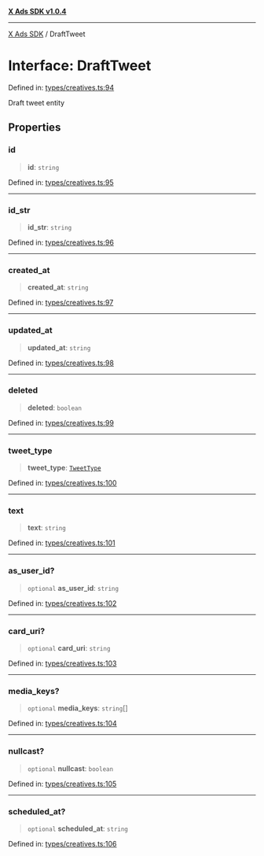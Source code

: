 [**X Ads SDK v1.0.4**](../README.md)

***

[X Ads SDK](../globals.md) / DraftTweet

# Interface: DraftTweet

Defined in: [types/creatives.ts:94](https://github.com/kage1020/x-ads-sdk/blob/main/src/types/creatives.ts#L94)

Draft tweet entity

## Properties

### id

> **id**: `string`

Defined in: [types/creatives.ts:95](https://github.com/kage1020/x-ads-sdk/blob/main/src/types/creatives.ts#L95)

***

### id\_str

> **id\_str**: `string`

Defined in: [types/creatives.ts:96](https://github.com/kage1020/x-ads-sdk/blob/main/src/types/creatives.ts#L96)

***

### created\_at

> **created\_at**: `string`

Defined in: [types/creatives.ts:97](https://github.com/kage1020/x-ads-sdk/blob/main/src/types/creatives.ts#L97)

***

### updated\_at

> **updated\_at**: `string`

Defined in: [types/creatives.ts:98](https://github.com/kage1020/x-ads-sdk/blob/main/src/types/creatives.ts#L98)

***

### deleted

> **deleted**: `boolean`

Defined in: [types/creatives.ts:99](https://github.com/kage1020/x-ads-sdk/blob/main/src/types/creatives.ts#L99)

***

### tweet\_type

> **tweet\_type**: [`TweetType`](../type-aliases/TweetType.md)

Defined in: [types/creatives.ts:100](https://github.com/kage1020/x-ads-sdk/blob/main/src/types/creatives.ts#L100)

***

### text

> **text**: `string`

Defined in: [types/creatives.ts:101](https://github.com/kage1020/x-ads-sdk/blob/main/src/types/creatives.ts#L101)

***

### as\_user\_id?

> `optional` **as\_user\_id**: `string`

Defined in: [types/creatives.ts:102](https://github.com/kage1020/x-ads-sdk/blob/main/src/types/creatives.ts#L102)

***

### card\_uri?

> `optional` **card\_uri**: `string`

Defined in: [types/creatives.ts:103](https://github.com/kage1020/x-ads-sdk/blob/main/src/types/creatives.ts#L103)

***

### media\_keys?

> `optional` **media\_keys**: `string`[]

Defined in: [types/creatives.ts:104](https://github.com/kage1020/x-ads-sdk/blob/main/src/types/creatives.ts#L104)

***

### nullcast?

> `optional` **nullcast**: `boolean`

Defined in: [types/creatives.ts:105](https://github.com/kage1020/x-ads-sdk/blob/main/src/types/creatives.ts#L105)

***

### scheduled\_at?

> `optional` **scheduled\_at**: `string`

Defined in: [types/creatives.ts:106](https://github.com/kage1020/x-ads-sdk/blob/main/src/types/creatives.ts#L106)
